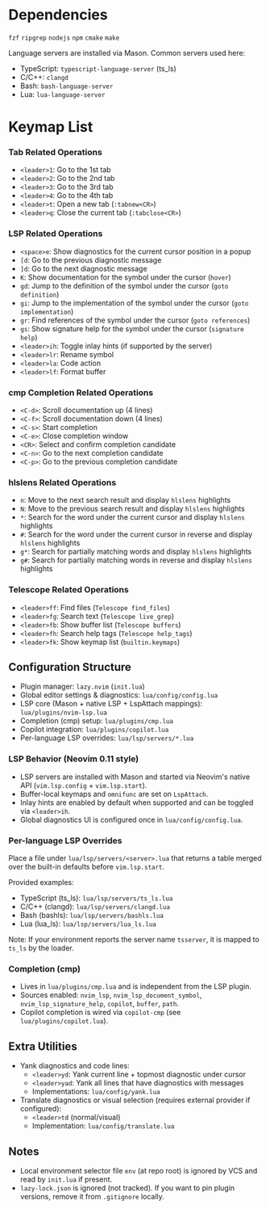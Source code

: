# Dependencies

`fzf` `ripgrep` `nodejs` `npm` `cmake` `make`

Language servers are installed via Mason. Common servers used here:
- TypeScript: `typescript-language-server` (ts_ls)
- C/C++: `clangd`
- Bash: `bash-language-server`
- Lua: `lua-language-server`

# Keymap List

### Tab Related Operations
- `<leader>1`: Go to the 1st tab
- `<leader>2`: Go to the 2nd tab
- `<leader>3`: Go to the 3rd tab
- `<leader>4`: Go to the 4th tab
- `<leader>t`: Open a new tab (`:tabnew<CR>`)
- `<leader>q`: Close the current tab (`:tabclose<CR>`)

### LSP Related Operations
- `<space>e`: Show diagnostics for the current cursor position in a popup
- `[d`: Go to the previous diagnostic message
- `]d`: Go to the next diagnostic message
- `K`: Show documentation for the symbol under the cursor (`hover`)
- `gd`: Jump to the definition of the symbol under the cursor (`goto definition`)
- `gi`: Jump to the implementation of the symbol under the cursor (`goto implementation`)
- `gr`: Find references of the symbol under the cursor (`goto references`)
- `gs`: Show signature help for the symbol under the cursor (`signature help`)
- `<leader>ih`: Toggle inlay hints (if supported by the server)
- `<leader>lr`: Rename symbol
- `<leader>la`: Code action
- `<leader>lf`: Format buffer

### cmp Completion Related Operations
- `<C-d>`: Scroll documentation up (4 lines)
- `<C-f>`: Scroll documentation down (4 lines)
- `<C-s>`: Start completion
- `<C-e>`: Close completion window
- `<CR>`: Select and confirm completion candidate
- `<C-n>`: Go to the next completion candidate
- `<C-p>`: Go to the previous completion candidate

### hlslens Related Operations
- `n`: Move to the next search result and display `hlslens` highlights
- `N`: Move to the previous search result and display `hlslens` highlights
- `*`: Search for the word under the current cursor and display `hlslens` highlights
- `#`: Search for the word under the current cursor in reverse and display `hlslens` highlights
- `g*`: Search for partially matching words and display `hlslens` highlights
- `g#`: Search for partially matching words in reverse and display `hlslens` highlights

### Telescope Related Operations
- `<leader>ff`: Find files (`Telescope find_files`)
- `<leader>fg`: Search text (`Telescope live_grep`)
- `<leader>fb`: Show buffer list (`Telescope buffers`)
- `<leader>fh`: Search help tags (`Telescope help_tags`)
- `<leader>fk`: Show keymap list (`builtin.keymaps`)

## Configuration Structure

- Plugin manager: `lazy.nvim` (`init.lua`)
- Global editor settings & diagnostics: `lua/config/config.lua`
- LSP core (Mason + native LSP + LspAttach mappings): `lua/plugins/nvim-lsp.lua`
- Completion (cmp) setup: `lua/plugins/cmp.lua`
- Copilot integration: `lua/plugins/copilot.lua`
- Per-language LSP overrides: `lua/lsp/servers/*.lua`

### LSP Behavior (Neovim 0.11 style)
- LSP servers are installed with Mason and started via Neovim's native API (`vim.lsp.config` + `vim.lsp.start`).
- Buffer-local keymaps and `omnifunc` are set on `LspAttach`.
- Inlay hints are enabled by default when supported and can be toggled via `<leader>ih`.
- Global diagnostics UI is configured once in `lua/config/config.lua`.

### Per-language LSP Overrides
Place a file under `lua/lsp/servers/<server>.lua` that returns a table merged over the built-in defaults before `vim.lsp.start`.

Provided examples:
- TypeScript (ts_ls): `lua/lsp/servers/ts_ls.lua`
- C/C++ (clangd): `lua/lsp/servers/clangd.lua`
- Bash (bashls): `lua/lsp/servers/bashls.lua`
- Lua (lua_ls): `lua/lsp/servers/lua_ls.lua`

Note: If your environment reports the server name `tsserver`, it is mapped to `ts_ls` by the loader.

### Completion (cmp)
- Lives in `lua/plugins/cmp.lua` and is independent from the LSP plugin.
- Sources enabled: `nvim_lsp`, `nvim_lsp_document_symbol`, `nvim_lsp_signature_help`, `copilot`, `buffer`, `path`.
- Copilot completion is wired via `copilot-cmp` (see `lua/plugins/copilot.lua`).

## Extra Utilities

- Yank diagnostics and code lines:
  - `<leader>yd`: Yank current line + topmost diagnostic under cursor
  - `<leader>yad`: Yank all lines that have diagnostics with messages
  - Implementations: `lua/config/yank.lua`
- Translate diagnostics or visual selection (requires external provider if configured):
  - `<leader>td` (normal/visual)
  - Implementation: `lua/config/translate.lua`

## Notes

- Local environment selector file `env` (at repo root) is ignored by VCS and read by `init.lua` if present.
- `lazy-lock.json` is ignored (not tracked). If you want to pin plugin versions, remove it from `.gitignore` locally.
